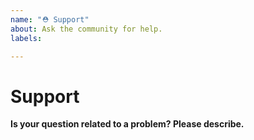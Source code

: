 ```yaml
---
name: "⛑ Support"
about: Ask the community for help.
labels:

---
```


# Support

**Is your question related to a problem? Please describe.**
